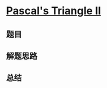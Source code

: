 # [Pascal's Triangle II](https://leetcode.com/problems/pascals-triangle-ii/)
## 题目


## 解题思路


## 总结


